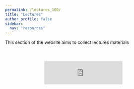 ```yaml
---
permalink: /lectures_100/
title: "Lectures"
author_profile: false
sidebar:
  nav: "resources"
---
```



This section of the website aims to collect lectures materials

<iframe src="https://sdesabbata.github.io/granolarr/lectures/html/101_L_Introduction.html" title="101_L_Introduction" frameborder="0" style="-webkit-transform:scale(0.5);-moz-transform-scale(0.5);" width="100%"></iframe>

